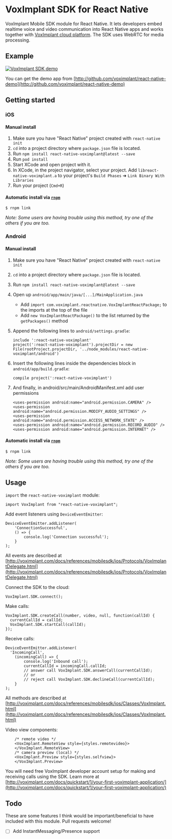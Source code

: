 # VoxImplant SDK for React Native

VoxImplant Mobile SDK module for React Native. It lets developers embed realtime voice and video communication into React Native apps and works together with [VoxImplant cloud platform](http://voximplant.com). The SDK uses WebRTC for media processing.

## Example
[![VoxImplant SDK demo](https://habrastorage.org/files/185/1b5/dd6/1851b5dd689e4a688c2f6e68fcf38d81.gif)](http://www.youtube.com/watch?v=gC2iDVl4RRM)

You can get the demo app from [http://github.com/voximplant/react-native-demo](http://github.com/voximplant/react-native-demo)

## Getting started

### iOS

#### Manual install

1. Make sure you have "React Native" project created with `react-native init`
2. `cd` into a project directory where `package.json` file is located.
3. Run `npm install react-native-voximplant@latest --save`
4. Run `pod install`
5. Start XCode and open project with it.
6. In XCode, in the project navigator, select your project. Add `libreact-native-voximplant.a` 
to your project's `Build Phases` ➜ `Link Binary With Libraries`
7. Run your project (`Cmd+R`)

#### Automatic install via [`rnpm`](https://github.com/rnpm/rnpm)

`$ rnpm link`

*Note: Some users are having trouble using this method, try one of the others if you are too.*

### Android

#### Manual install

1. Make sure you have "React Native" project created with `react-native init`
2. `cd` into a project directory where `package.json` file is located.
3. Run `npm install react-native-voximplant@latest --save`
4. Open up `android/app/main/java/[...]/MainApplication.java`
    - Add `import com.voximplant.reactnative.VoxImplantReactPackage;` to the imports at the top of the file
    - Add `new VoxImplantReactPackage()` to the list returned by the `getPackages()` method

5. Append the following lines to `android/settings.gradle`:

    ```
    include ':react-native-voximplant'
    project(':react-native-voximplant').projectDir = new File(rootProject.projectDir, '../node_modules/react-native-voximplant/android')
    ```

6. Insert the following lines inside the dependencies block in `android/app/build.gradle`:

    ```
    compile project(':react-native-voximplant')
    ```    

7. And finally, in android/src/main/AndroidManifest.xml add user permissions

    ```
    <uses-permission android:name="android.permission.CAMERA" />
    <uses-permission android:name="android.permission.MODIFY_AUDIO_SETTINGS" />
    <uses-permission android:name="android.permission.ACCESS_NETWORK_STATE" />
    <uses-permission android:name="android.permission.RECORD_AUDIO" />
    <uses-permission android:name="android.permission.INTERNET" />
    ```

#### Automatic install via [`rnpm`](https://github.com/rnpm/rnpm)

`$ rnpm link`

*Note: Some users are having trouble using this method, try one of the others if you are too.*

## Usage
`import` the `react-native-voximplant` module:

    import VoxImplant from "react-native-voximplant";

Add event listeners using `DeviceEventEmitter`:

    DeviceEventEmitter.addListener(
        'ConnectionSuccessful',
        () => {
            console.log('Connection successful');
        }
    );

All events are described at [http://voximplant.com/docs/references/mobilesdk/ios/Protocols/VoxImplantDelegate.html](http://voximplant.com/docs/references/mobilesdk/ios/Protocols/VoxImplantDelegate.html) 

Connect the SDK to the cloud:

    VoxImplant.SDK.connect();   
    
Make calls:
    
    VoxImplant.SDK.createCall(number, video, null, function(callId) {
      currentCallId = callId;      
      VoxImplant.SDK.startCall(callId);      
    });
    
Receive calls:

    DeviceEventEmitter.addListener(
      'IncomingCall',
        (incomingCall) => {
            console.log('Inbound call');
            currentCallId = incomingCall.callId;
            // answer call VoxImplant.SDK.answerCall(currentCallId);
            // or
            // reject call VoxImplant.SDK.declineCall(currentCallId);
        }
    );

All methods are described at [http://voximplant.com/docs/references/mobilesdk/ios/Classes/VoxImplant.html](http://voximplant.com/docs/references/mobilesdk/ios/Classes/VoxImplant.html)
    
Video view components:

        /* remote video */
        <VoxImplant.RemoteView style={styles.remotevideo}>
        </VoxImplant.RemoteView>
        /* camera preview (local) */
        <VoxImplant.Preview style={styles.selfview}>
        </VoxImplant.Preview>  

You will need free VoxImplant developer account setup for making and receiving calls using the SDK. Learn more at [http://voximplant.com/docs/quickstart/1/your-first-voximplant-application/](http://voximplant.com/docs/quickstart/1/your-first-voximplant-application/)


## Todo
These are some features I think would be important/beneficial to have included with this module. Pull requests welcome!

- [ ] Add InstantMessaging/Presence support
